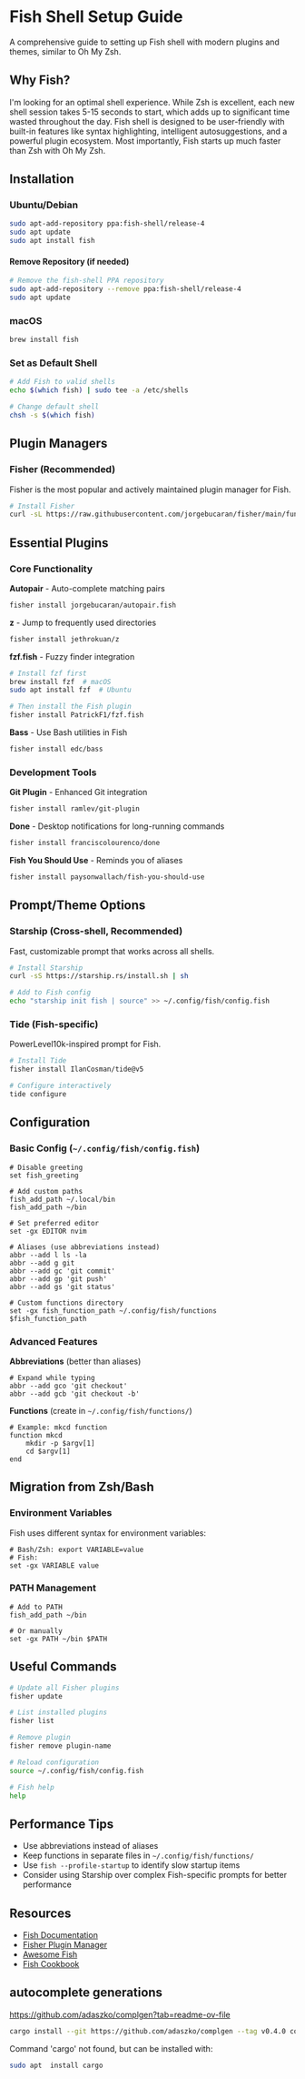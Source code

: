 # Fish Shell Setup Guide

A comprehensive guide to setting up Fish shell with modern plugins and themes, similar to Oh My Zsh.


## Why Fish?

I'm looking for an optimal shell experience. While Zsh is excellent, each new shell session takes 5-15 seconds to start, which adds up to significant time wasted throughout the day. Fish shell is designed to be user-friendly with built-in features like syntax highlighting, intelligent autosuggestions, and a powerful plugin ecosystem. Most importantly, Fish starts up much faster than Zsh with Oh My Zsh.


## Installation

### Ubuntu/Debian
```bash
sudo apt-add-repository ppa:fish-shell/release-4
sudo apt update
sudo apt install fish
```

#### Remove Repository (if needed)
```bash
# Remove the fish-shell PPA repository
sudo apt-add-repository --remove ppa:fish-shell/release-4
sudo apt update
```

### macOS
```bash
brew install fish
```

### Set as Default Shell
```bash
# Add Fish to valid shells
echo $(which fish) | sudo tee -a /etc/shells

# Change default shell
chsh -s $(which fish)
```

## Plugin Managers

### Fisher (Recommended)
Fisher is the most popular and actively maintained plugin manager for Fish.

```bash
# Install Fisher
curl -sL https://raw.githubusercontent.com/jorgebucaran/fisher/main/functions/fisher.fish | source && fisher install jorgebucaran/fisher
```

## Essential Plugins

### Core Functionality

**Autopair** - Auto-complete matching pairs
```bash
fisher install jorgebucaran/autopair.fish
```

**z** - Jump to frequently used directories
```bash
fisher install jethrokuan/z
```

**fzf.fish** - Fuzzy finder integration
```bash
# Install fzf first
brew install fzf  # macOS
sudo apt install fzf  # Ubuntu

# Then install the Fish plugin
fisher install PatrickF1/fzf.fish
```

**Bass** - Use Bash utilities in Fish
```bash
fisher install edc/bass
```

### Development Tools

**Git Plugin** - Enhanced Git integration
```bash
fisher install ramlev/git-plugin
```

**Done** - Desktop notifications for long-running commands
```bash
fisher install franciscolourenco/done
```

**Fish You Should Use** - Reminds you of aliases
```bash
fisher install paysonwallach/fish-you-should-use
```

## Prompt/Theme Options

### Starship (Cross-shell, Recommended)
Fast, customizable prompt that works across all shells.

```bash
# Install Starship
curl -sS https://starship.rs/install.sh | sh

# Add to Fish config
echo "starship init fish | source" >> ~/.config/fish/config.fish
```

### Tide (Fish-specific)
PowerLevel10k-inspired prompt for Fish.

```bash
# Install Tide
fisher install IlanCosman/tide@v5

# Configure interactively
tide configure
```

## Configuration

### Basic Config (`~/.config/fish/config.fish`)

```fish
# Disable greeting
set fish_greeting

# Add custom paths
fish_add_path ~/.local/bin
fish_add_path ~/bin

# Set preferred editor
set -gx EDITOR nvim

# Aliases (use abbreviations instead)
abbr --add l ls -la
abbr --add g git
abbr --add gc 'git commit'
abbr --add gp 'git push'
abbr --add gs 'git status'

# Custom functions directory
set -gx fish_function_path ~/.config/fish/functions $fish_function_path
```

### Advanced Features

**Abbreviations** (better than aliases)
```fish
# Expand while typing
abbr --add gco 'git checkout'
abbr --add gcb 'git checkout -b'
```

**Functions** (create in `~/.config/fish/functions/`)
```fish
# Example: mkcd function
function mkcd
    mkdir -p $argv[1]
    cd $argv[1]
end
```

## Migration from Zsh/Bash

### Environment Variables
Fish uses different syntax for environment variables:
```fish
# Bash/Zsh: export VARIABLE=value
# Fish:
set -gx VARIABLE value
```

### PATH Management
```fish
# Add to PATH
fish_add_path ~/bin

# Or manually
set -gx PATH ~/bin $PATH
```

## Useful Commands

```bash
# Update all Fisher plugins
fisher update

# List installed plugins
fisher list

# Remove plugin
fisher remove plugin-name

# Reload configuration
source ~/.config/fish/config.fish

# Fish help
help
```

## Performance Tips

- Use abbreviations instead of aliases
- Keep functions in separate files in `~/.config/fish/functions/`
- Use `fish --profile-startup` to identify slow startup items
- Consider using Starship over complex Fish-specific prompts for better performance

## Resources

- [Fish Documentation](https://fishshell.com/docs/current/)
- [Fisher Plugin Manager](https://github.com/jorgebucaran/fisher)
- [Awesome Fish](https://github.com/jorgebucaran/awsm.fish)
- [Fish Cookbook](https://github.com/jorgebucaran/cookbook.fish)



## autocomplete generations

https://github.com/adaszko/complgen?tab=readme-ov-file

```bash
cargo install --git https://github.com/adaszko/complgen --tag v0.4.0 complgen
```

Command 'cargo' not found, but can be installed with:
```bash
sudo apt  install cargo  

```



